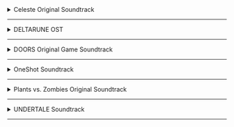 <!-- files -->
<details>
    <hr />
    <summary>Celeste Original Soundtrack</summary>
    <a
        class="link"
        href="Celeste%20Original%20Soundtrack%2FCeleste%20Original%20Soundtrack.png"
        >Celeste Original Soundtrack.png</a
    ><br />
    <a class="link" href="Celeste%20Original%20Soundtrack%2FPrologue.mp3"
        >Prologue.mp3</a
    ><br />
    <a class="link" href="Celeste%20Original%20Soundtrack%2FFirst%20Steps.mp3"
        >First Steps.mp3</a
    ><br />
    <a class="link" href="Celeste%20Original%20Soundtrack%2FResurrections.mp3"
        >Resurrections.mp3</a
    ><br />
    <a class="link" href="Celeste%20Original%20Soundtrack%2FAwake.mp3"
        >Awake.mp3</a
    ><br />
    <a
        class="link"
        href="Celeste%20Original%20Soundtrack%2FPostcard%20from%20Celeste%20Mountain.mp3"
        >Postcard from Celeste Mountain.mp3</a
    ><br />
    <a class="link" href="Celeste%20Original%20Soundtrack%2FChecking%20In.mp3"
        >Checking In.mp3</a
    ><br />
    <a
        class="link"
        href="Celeste%20Original%20Soundtrack%2FSpirit%20of%20Hospitality.mp3"
        >Spirit of Hospitality.mp3</a
    ><br />
    <a
        class="link"
        href="Celeste%20Original%20Soundtrack%2FScattered%20and%20Lost.mp3"
        >Scattered and Lost.mp3</a
    ><br />
    <a class="link" href="Celeste%20Original%20Soundtrack%2FGolden.mp3"
        >Golden.mp3</a
    ><br />
    <a class="link" href="Celeste%20Original%20Soundtrack%2FAnxiety.mp3"
        >Anxiety.mp3</a
    ><br />
    <a
        class="link"
        href="Celeste%20Original%20Soundtrack%2FQuiet%20and%20Falling.mp3"
        >Quiet and Falling.mp3</a
    ><br />
    <a
        class="link"
        href="Celeste%20Original%20Soundtrack%2FIn%20the%20Mirror.mp3"
        >In the Mirror.mp3</a
    ><br />
    <a
        class="link"
        href="Celeste%20Original%20Soundtrack%2FMadeline%20and%20Theo.mp3"
        >Madeline and Theo.mp3</a
    ><br />
    <a class="link" href="Celeste%20Original%20Soundtrack%2FStarjump.mp3"
        >Starjump.mp3</a
    ><br />
    <a class="link" href="Celeste%20Original%20Soundtrack%2FReflection.mp3"
        >Reflection.mp3</a
    ><br />
    <a
        class="link"
        href="Celeste%20Original%20Soundtrack%2FConfronting%20Myself.mp3"
        >Confronting Myself.mp3</a
    ><br />
    <a class="link" href="Celeste%20Original%20Soundtrack%2FLittle%20Goth.mp3"
        >Little Goth.mp3</a
    ><br />
    <a
        class="link"
        href="Celeste%20Original%20Soundtrack%2FReach%20for%20the%20Summit.mp3"
        >Reach for the Summit.mp3</a
    ><br />
    <a class="link" href="Celeste%20Original%20Soundtrack%2FExhale.mp3"
        >Exhale.mp3</a
    ><br />
    <a
        class="link"
        href="Celeste%20Original%20Soundtrack%2FHeart%20of%20the%20Mountain.mp3"
        >Heart of the Mountain.mp3</a
    ><br />
    <a
        class="link"
        href="Celeste%20Original%20Soundtrack%2FMy%20Dearest%20Friends.mp3"
        >My Dearest Friends.mp3</a
    ><br />
</details>
<hr />
<details>
    <hr />
    <summary>DELTARUNE OST</summary>
    <details>
        <hr />
        <summary>Chapter 1</summary>
        <a
            class="link"
            href="DELTARUNE%20OST%2FChapter%201%2FDELTARUNE%20Chapter%201%20OST.png"
            >DELTARUNE Chapter 1 OST.png</a
        ><br />
        <a
            class="link"
            href="DELTARUNE%20OST%2FChapter%201%2FANOTHER%20HIM.flac"
            >ANOTHER HIM.flac</a
        ><br />
        <a class="link" href="DELTARUNE%20OST%2FChapter%201%2FBeginning.flac"
            >Beginning.flac</a
        ><br />
        <a class="link" href="DELTARUNE%20OST%2FChapter%201%2FSchool.flac"
            >School.flac</a
        ><br />
        <a class="link" href="DELTARUNE%20OST%2FChapter%201%2FSusie.flac"
            >Susie.flac</a
        ><br />
        <a class="link" href="DELTARUNE%20OST%2FChapter%201%2FThe%20Door.flac"
            >The Door.flac</a
        ><br />
        <a class="link" href="DELTARUNE%20OST%2FChapter%201%2FCliffs.flac"
            >Cliffs.flac</a
        ><br />
        <a class="link" href="DELTARUNE%20OST%2FChapter%201%2FThe%20Chase.flac"
            >The Chase.flac</a
        ><br />
        <a class="link" href="DELTARUNE%20OST%2FChapter%201%2FThe%20Legend.flac"
            >The Legend.flac</a
        ><br />
        <a class="link" href="DELTARUNE%20OST%2FChapter%201%2FLancer.flac"
            >Lancer.flac</a
        ><br />
        <a
            class="link"
            href="DELTARUNE%20OST%2FChapter%201%2FRude%20Buster.flac"
            >Rude Buster.flac</a
        ><br />
        <a class="link" href="DELTARUNE%20OST%2FChapter%201%2FEmpty%20Town.flac"
            >Empty Town.flac</a
        ><br />
        <a
            class="link"
            href="DELTARUNE%20OST%2FChapter%201%2FWeird%20Birds.flac"
            >Weird Birds.flac</a
        ><br />
        <a
            class="link"
            href="DELTARUNE%20OST%2FChapter%201%2FField%20of%20Hopes%20and%20Dreams.flac"
            >Field of Hopes and Dreams.flac</a
        ><br />
        <a
            class="link"
            href="DELTARUNE%20OST%2FChapter%201%2FFanfare%20(from%20Rose%20of%20Winter).flac"
            >Fanfare (from Rose of Winter).flac</a
        ><br />
        <a class="link" href="DELTARUNE%20OST%2FChapter%201%2FLantern.flac"
            >Lantern.flac</a
        ><br />
        <a
            class="link"
            href="DELTARUNE%20OST%2FChapter%201%2FI'm%20Very%20Bad.flac"
            >I'm Very Bad.flac</a
        ><br />
        <a
            class="link"
            href="DELTARUNE%20OST%2FChapter%201%2FChecker%20Dance.flac"
            >Checker Dance.flac</a
        ><br />
        <a
            class="link"
            href="DELTARUNE%20OST%2FChapter%201%2FQuiet%20Autumn.flac"
            >Quiet Autumn.flac</a
        ><br />
        <a
            class="link"
            href="DELTARUNE%20OST%2FChapter%201%2FScarlet%20Forest.flac"
            >Scarlet Forest.flac</a
        ><br />
        <a
            class="link"
            href="DELTARUNE%20OST%2FChapter%201%2FThrash%20Machine.flac"
            >Thrash Machine.flac</a
        ><br />
        <a class="link" href="DELTARUNE%20OST%2FChapter%201%2FVs.%20Lancer.flac"
            >Vs. Lancer.flac</a
        ><br />
        <a class="link" href="DELTARUNE%20OST%2FChapter%201%2FBasement.flac"
            >Basement.flac</a
        ><br />
        <a
            class="link"
            href="DELTARUNE%20OST%2FChapter%201%2FImminent%20Death.flac"
            >Imminent Death.flac</a
        ><br />
        <a class="link" href="DELTARUNE%20OST%2FChapter%201%2FVs.%20Susie.flac"
            >Vs. Susie.flac</a
        ><br />
        <a
            class="link"
            href="DELTARUNE%20OST%2FChapter%201%2FCard%20Castle.flac"
            >Card Castle.flac</a
        ><br />
        <a
            class="link"
            href="DELTARUNE%20OST%2FChapter%201%2FRouxls%20Kaard.flac"
            >Rouxls Kaard.flac</a
        ><br />
        <a class="link" href="DELTARUNE%20OST%2FChapter%201%2FApril%202012.flac"
            >April 2012.flac</a
        ><br />
        <a class="link" href="DELTARUNE%20OST%2FChapter%201%2FHip%20Shop.flac"
            >Hip Shop.flac</a
        ><br />
        <a class="link" href="DELTARUNE%20OST%2FChapter%201%2FGallery.flac"
            >Gallery.flac</a
        ><br />
        <a class="link" href="DELTARUNE%20OST%2FChapter%201%2FChaos%20King.flac"
            >Chaos King.flac</a
        ><br />
        <a
            class="link"
            href="DELTARUNE%20OST%2FChapter%201%2FDarkness%20Falls.flac"
            >Darkness Falls.flac</a
        ><br />
        <a class="link" href="DELTARUNE%20OST%2FChapter%201%2FThe%20Circus.flac"
            >The Circus.flac</a
        ><br />
        <a
            class="link"
            href="DELTARUNE%20OST%2FChapter%201%2FTHE%20WORLD%20REVOLVING.flac"
            >THE WORLD REVOLVING.flac</a
        ><br />
        <a class="link" href="DELTARUNE%20OST%2FChapter%201%2FFriendship.flac"
            >Friendship.flac</a
        ><br />
        <a class="link" href="DELTARUNE%20OST%2FChapter%201%2FTHE%20HOLY.flac"
            >THE HOLY.flac</a
        ><br />
        <a class="link" href="DELTARUNE%20OST%2FChapter%201%2FYour%20Power.flac"
            >Your Power.flac</a
        ><br />
        <a
            class="link"
            href="DELTARUNE%20OST%2FChapter%201%2FA%20Town%20Called%20Hometown.flac"
            >A Town Called Hometown.flac</a
        ><br />
        <a
            class="link"
            href="DELTARUNE%20OST%2FChapter%201%2FYou%20Can%20Always%20Come%20Home.flac"
            >You Can Always Come Home.flac</a
        ><br />
        <a
            class="link"
            href="DELTARUNE%20OST%2FChapter%201%2FDon't%20Forget.flac"
            >Don't Forget.flac</a
        ><br />
        <a
            class="link"
            href="DELTARUNE%20OST%2FChapter%201%2FBefore%20the%20Story.flac"
            >Before the Story.flac</a
        ><br />
    </details>
    <hr />
    <details>
        <hr />
        <summary>Chapter 2</summary>
        <a
            class="link"
            href="DELTARUNE%20OST%2FChapter%202%2FDELTARUNE%20Chapter%202%20OST.png"
            >DELTARUNE Chapter 2 OST.png</a
        ><br />
        <a class="link" href="DELTARUNE%20OST%2FChapter%202%2FFaint%20Glow.flac"
            >Faint Glow.flac</a
        ><br />
        <a
            class="link"
            href="DELTARUNE%20OST%2FChapter%202%2FGirl%20Next%20Door.flac"
            >Girl Next Door.flac</a
        ><br />
        <a
            class="link"
            href="DELTARUNE%20OST%2FChapter%202%2FMy%20Castle%20Town.flac"
            >My Castle Town.flac</a
        ><br />
        <a
            class="link"
            href="DELTARUNE%20OST%2FChapter%202%2FOhhhhohohoho!.flac"
            >Ohhhhohohoho!.flac</a
        ><br />
        <a class="link" href="DELTARUNE%20OST%2FChapter%202%2FQueen.flac"
            >Queen.flac</a
        ><br />
        <a
            class="link"
            href="DELTARUNE%20OST%2FChapter%202%2FA%20CYBER'S%20WORLD%3F.flac"
            >A CYBER'S WORLD?.flac</a
        ><br />
        <a
            class="link"
            href="DELTARUNE%20OST%2FChapter%202%2FA%20Simple%20Diversion.flac"
            >A Simple Diversion.flac</a
        ><br />
        <a
            class="link"
            href="DELTARUNE%20OST%2FChapter%202%2FAlmost%20To%20The%20Guys!.flac"
            >Almost To The Guys!.flac</a
        ><br />
        <a class="link" href="DELTARUNE%20OST%2FChapter%202%2FCool%20Beat.flac"
            >Cool Beat.flac</a
        ><br />
        <a
            class="link"
            href="DELTARUNE%20OST%2FChapter%202%2FWhen%20I%20Get%20Mad%20I%20Dance%20Like%20This.flac"
            >When I Get Mad I Dance Like This.flac</a
        ><br />
        <a
            class="link"
            href="DELTARUNE%20OST%2FChapter%202%2FCyber%20Battle%20(Solo).flac"
            >Cyber Battle (Solo).flac</a
        ><br />
        <a
            class="link"
            href="DELTARUNE%20OST%2FChapter%202%2FWhen%20I%20Get%20Happy%20I%20Dance%20Like%20This.flac"
            >When I Get Happy I Dance Like This.flac</a
        ><br />
        <a
            class="link"
            href="DELTARUNE%20OST%2FChapter%202%2FSound%20Studio.flac"
            >Sound Studio.flac</a
        ><br />
        <a class="link" href="DELTARUNE%20OST%2FChapter%202%2FBerdly.flac"
            >Berdly.flac</a
        ><br />
        <a class="link" href="DELTARUNE%20OST%2FChapter%202%2FSmart%20Race.flac"
            >Smart Race.flac</a
        ><br />
        <a
            class="link"
            href="DELTARUNE%20OST%2FChapter%202%2FFaint%20Courage%20(Game%20Over).flac"
            >Faint Courage (Game Over).flac</a
        ><br />
        <a
            class="link"
            href="DELTARUNE%20OST%2FChapter%202%2FWELCOME%20TO%20THE%20CITY.flac"
            >WELCOME TO THE CITY.flac</a
        ><br />
        <a
            class="link"
            href="DELTARUNE%20OST%2FChapter%202%2FMini%20Studio.flac"
            >Mini Studio.flac</a
        ><br />
        <a
            class="link"
            href="DELTARUNE%20OST%2FChapter%202%2FHoliday%20Studio.flac"
            >Holiday Studio.flac</a
        ><br />
        <a
            class="link"
            href="DELTARUNE%20OST%2FChapter%202%2FCool%20Mixtape.flac"
            >Cool Mixtape.flac</a
        ><br />
        <a
            class="link"
            href="DELTARUNE%20OST%2FChapter%202%2FHEY%20EVERY%20%20%20%20!.flac"
            >HEY EVERY !.flac</a
        ><br />
        <a class="link" href="DELTARUNE%20OST%2FChapter%202%2FSpamton.flac"
            >Spamton.flac</a
        ><br />
        <a
            class="link"
            href="DELTARUNE%20OST%2FChapter%202%2FNOW'S%20YOUR%20CHANCE%20TO%20BE%20A.flac"
            >NOW'S YOUR CHANCE TO BE A.flac</a
        ><br />
        <a
            class="link"
            href="DELTARUNE%20OST%2FChapter%202%2FElegant%20Entrance.flac"
            >Elegant Entrance.flac</a
        ><br />
        <a
            class="link"
            href="DELTARUNE%20OST%2FChapter%202%2FBluebird%20of%20Misfortune.flac"
            >Bluebird of Misfortune.flac</a
        ><br />
        <a
            class="link"
            href="DELTARUNE%20OST%2FChapter%202%2FPandora%20Palace.flac"
            >Pandora Palace.flac</a
        ><br />
        <a class="link" href="DELTARUNE%20OST%2FChapter%202%2FKEYGEN.flac"
            >KEYGEN.flac</a
        ><br />
        <a
            class="link"
            href="DELTARUNE%20OST%2FChapter%202%2FAcid%20Tunnel%20of%20Love.flac"
            >Acid Tunnel of Love.flac</a
        ><br />
        <a
            class="link"
            href="DELTARUNE%20OST%2FChapter%202%2FIt's%20Pronounced%20%22Rules%22.flac"
            >It's Pronounced "Rules".flac</a
        ><br />
        <a class="link" href="DELTARUNE%20OST%2FChapter%202%2FLost%20Girl.flac"
            >Lost Girl.flac</a
        ><br />
        <a
            class="link"
            href="DELTARUNE%20OST%2FChapter%202%2FFerris%20Wheel.flac"
            >Ferris Wheel.flac</a
        ><br />
        <a
            class="link"
            href="DELTARUNE%20OST%2FChapter%202%2FAttack%20of%20the%20Killer%20Queen.flac"
            >Attack of the Killer Queen.flac</a
        ><br />
        <a class="link" href="DELTARUNE%20OST%2FChapter%202%2FGiga%20Size.flac"
            >Giga Size.flac</a
        ><br />
        <a
            class="link"
            href="DELTARUNE%20OST%2FChapter%202%2FPowers%20Combined.flac"
            >Powers Combined.flac</a
        ><br />
        <a
            class="link"
            href="DELTARUNE%20OST%2FChapter%202%2FKnock%20You%20Down%20!!.flac"
            >Knock You Down !!.flac</a
        ><br />
        <a
            class="link"
            href="DELTARUNE%20OST%2FChapter%202%2FThe%20Dark%20Truth.flac"
            >The Dark Truth.flac</a
        ><br />
        <a
            class="link"
            href="DELTARUNE%20OST%2FChapter%202%2FDigital%20Roots.flac"
            >Digital Roots.flac</a
        ><br />
        <a
            class="link"
            href="DELTARUNE%20OST%2FChapter%202%2FDeal%20Gone%20Wrong.flac"
            >Deal Gone Wrong.flac</a
        ><br />
        <a class="link" href="DELTARUNE%20OST%2FChapter%202%2FBIG%20SHOT.flac"
            >BIG SHOT.flac</a
        ><br />
        <a
            class="link"
            href="DELTARUNE%20OST%2FChapter%202%2FA%20Real%20Boy!.flac"
            >A Real Boy!.flac</a
        ><br />
        <a class="link" href="DELTARUNE%20OST%2FChapter%202%2FDialtone.flac"
            >Dialtone.flac</a
        ><br />
        <a class="link" href="DELTARUNE%20OST%2FChapter%202%2Fsans..flac"
            >sans..flac</a
        ><br />
        <a
            class="link"
            href="DELTARUNE%20OST%2FChapter%202%2FChill%20Jailbreak%20Alarm%20To%20Study%20And%20Relax%20To.flac"
            >Chill Jailbreak Alarm To Study And Relax To.flac</a
        ><br />
        <a
            class="link"
            href="DELTARUNE%20OST%2FChapter%202%2FYou%20Can%20Always%20Come%20Home.flac"
            >You Can Always Come Home.flac</a
        ><br />
        <a
            class="link"
            href="DELTARUNE%20OST%2FChapter%202%2FUntil%20Next%20Time.flac"
            >Until Next Time.flac</a
        ><br />
        <a
            class="link"
            href="DELTARUNE%20OST%2FChapter%202%2FBefore%20The%20Story.flac"
            >Before The Story.flac</a
        ><br />
        <a
            class="link"
            href="DELTARUNE%20OST%2FChapter%202%2FBerdly%20(Rejected%20Concept).flac"
            >Berdly (Rejected Concept).flac</a
        ><br />
    </details>
    <hr />
</details>
<hr />
<details>
    <hr />
    <summary>DOORS Original Game Soundtrack</summary>
    <details>
        <hr />
        <summary>Volume 1</summary>
        <a
            class="link"
            href="DOORS%20Original%20Game%20Soundtrack%2FVolume%201%2FDOORS%20(Original%20Game%20Soundtrack)%2C%20Vol.%201.png"
            >DOORS (Original Game Soundtrack), Vol. 1.png</a
        ><br />
        <a
            class="link"
            href="DOORS%20Original%20Game%20Soundtrack%2FVolume%201%2FDawn%20Of%20The%20Doors.mp3"
            >Dawn Of The Doors.mp3</a
        ><br />
        <a
            class="link"
            href="DOORS%20Original%20Game%20Soundtrack%2FVolume%201%2FElevator%20Jam.mp3"
            >Elevator Jam.mp3</a
        ><br />
        <a
            class="link"
            href="DOORS%20Original%20Game%20Soundtrack%2FVolume%201%2FGuiding%20Light.mp3"
            >Guiding Light.mp3</a
        ><br />
        <a
            class="link"
            href="DOORS%20Original%20Game%20Soundtrack%2FVolume%201%2FHere%20I%20Come.mp3"
            >Here I Come.mp3</a
        ><br />
        <a
            class="link"
            href="DOORS%20Original%20Game%20Soundtrack%2FVolume%201%2FUnhinged.mp3"
            >Unhinged.mp3</a
        ><br />
    </details>
    <hr />
    <details>
        <hr />
        <summary>Volume 2</summary>
        <a
            class="link"
            href="DOORS%20Original%20Game%20Soundtrack%2FVolume%202%2FDOORS%20(Original%20Game%20Soundtrack)%2C%20Vol.%202.png"
            >DOORS (Original Game Soundtrack), Vol. 2.png</a
        ><br />
        <a
            class="link"
            href="DOORS%20Original%20Game%20Soundtrack%2FVolume%202%2FTrailer%20Theme%20Remix.mp3"
            >Trailer Theme Remix.mp3</a
        ><br />
        <a
            class="link"
            href="DOORS%20Original%20Game%20Soundtrack%2FVolume%202%2FElevator%20Jam%20Remix.mp3"
            >Elevator Jam Remix.mp3</a
        ><br />
        <a
            class="link"
            href="DOORS%20Original%20Game%20Soundtrack%2FVolume%202%2FCurious%20Light.mp3"
            >Curious Light.mp3</a
        ><br />
        <a
            class="link"
            href="DOORS%20Original%20Game%20Soundtrack%2FVolume%202%2FJeff's%20Jingle.mp3"
            >Jeff's Jingle.mp3</a
        ><br />
        <a
            class="link"
            href="DOORS%20Original%20Game%20Soundtrack%2FVolume%202%2FUnhinged%20II.mp3"
            >Unhinged II.mp3</a
        ><br />
        <a
            class="link"
            href="DOORS%20Original%20Game%20Soundtrack%2FVolume%202%2FElevator%20Jammed.mp3"
            >Elevator Jammed.mp3</a
        ><br />
    </details>
    <hr />
    <details>
        <hr />
        <summary>Volume 3</summary>
        <a
            class="link"
            href="DOORS%20Original%20Game%20Soundtrack%2FVolume%203%2FDOORS%20(Original%20Game%20Soundtrack)%2C%20Vol.%203.png"
            >DOORS (Original Game Soundtrack), Vol. 3.png</a
        ><br />
        <a
            class="link"
            href="DOORS%20Original%20Game%20Soundtrack%2FVolume%203%2FDusk%20Of%20The%20Doors.mp3"
            >Dusk Of The Doors.mp3</a
        ><br />
        <a
            class="link"
            href="DOORS%20Original%20Game%20Soundtrack%2FVolume%203%2FJeffs%20Jingle%20Remix.mp3"
            >Jeffs Jingle Remix.mp3</a
        ><br />
        <a
            class="link"
            href="DOORS%20Original%20Game%20Soundtrack%2FVolume%203%2FMake%20Haste.mp3"
            >Make Haste.mp3</a
        ><br />
        <a
            class="link"
            href="DOORS%20Original%20Game%20Soundtrack%2FVolume%203%2FSeek%20Merch%20Trailer%20Theme.mp3"
            >Seek Merch Trailer Theme.mp3</a
        ><br />
        <a
            class="link"
            href="DOORS%20Original%20Game%20Soundtrack%2FVolume%203%2FElevator%20Jam%20(Retro%20Mode).mp3"
            >Elevator Jam (Retro Mode).mp3</a
        ><br />
        <a
            class="link"
            href="DOORS%20Original%20Game%20Soundtrack%2FVolume%203%2FElevator%20Jam%20(April%20Fools).mp3"
            >Elevator Jam (April Fools).mp3</a
        ><br />
    </details>
    <hr />
</details>
<hr />
<details>
    <hr />
    <summary>OneShot Soundtrack</summary>
    <details>
        <hr />
        <summary>Solstice</summary>
        <a
            class="link"
            href="OneShot%20Soundtrack%2FSolstice%2FHappily%20Ever%20After.jpg"
            >Happily Ever After.jpg</a
        ><br />
        <a
            class="link"
            href="OneShot%20Soundtrack%2FSolstice%2FOneShot%20Solstice%20Soundtrack.png"
            >OneShot Solstice Soundtrack.png</a
        ><br />
        <a class="link" href="OneShot%20Soundtrack%2FSolstice%2FPrelude.flac"
            >Prelude.flac</a
        ><br />
        <a
            class="link"
            href="OneShot%20Soundtrack%2FSolstice%2FDeep%20Mines.flac"
            >Deep Mines.flac</a
        ><br />
        <a class="link" href="OneShot%20Soundtrack%2FSolstice%2FVestige.flac"
            >Vestige.flac</a
        ><br />
        <a
            class="link"
            href="OneShot%20Soundtrack%2FSolstice%2FSonder%20(extended).flac"
            >Sonder (extended).flac</a
        ><br />
        <a
            class="link"
            href="OneShot%20Soundtrack%2FSolstice%2FOut%20of%20Protocol.flac"
            >Out of Protocol.flac</a
        ><br />
        <a class="link" href="OneShot%20Soundtrack%2FSolstice%2FPanic.flac"
            >Panic.flac</a
        ><br />
        <a class="link" href="OneShot%20Soundtrack%2FSolstice%2FCollapse.flac"
            >Collapse.flac</a
        ><br />
        <a
            class="link"
            href="OneShot%20Soundtrack%2FSolstice%2FNavigate%20(extended).flac"
            >Navigate (extended).flac</a
        ><br />
        <a
            class="link"
            href="OneShot%20Soundtrack%2FSolstice%2FThe%20FIrst%20Universe.flac"
            >The FIrst Universe.flac</a
        ><br />
        <a class="link" href="OneShot%20Soundtrack%2FSolstice%2FAviator.flac"
            >Aviator.flac</a
        ><br />
        <a
            class="link"
            href="OneShot%20Soundtrack%2FSolstice%2FEleventh%20Hour.flac"
            >Eleventh Hour.flac</a
        ><br />
        <a class="link" href="OneShot%20Soundtrack%2FSolstice%2FRue.flac"
            >Rue.flac</a
        ><br />
        <a
            class="link"
            href="OneShot%20Soundtrack%2FSolstice%2FThe%20Author.flac"
            >The Author.flac</a
        ><br />
        <a
            class="link"
            href="OneShot%20Soundtrack%2FSolstice%2FThe%20World%20Machine.flac"
            >The World Machine.flac</a
        ><br />
        <a class="link" href="OneShot%20Soundtrack%2FSolstice%2FEncounter.flac"
            >Encounter.flac</a
        ><br />
        <a class="link" href="OneShot%20Soundtrack%2FSolstice%2FSolstice.flac"
            >Solstice.flac</a
        ><br />
        <a class="link" href="OneShot%20Soundtrack%2FSolstice%2FSunrise.flac"
            >Sunrise.flac</a
        ><br />
        <a
            class="link"
            href="OneShot%20Soundtrack%2FSolstice%2FIn%20Memory.flac"
            >In Memory.flac</a
        ><br />
        <a class="link" href="OneShot%20Soundtrack%2FSolstice%2FEpilogue.flac"
            >Epilogue.flac</a
        ><br />
        <a class="link" href="OneShot%20Soundtrack%2FSolstice%2FHomesick.flac"
            >Homesick.flac</a
        ><br />
        <a class="link" href="OneShot%20Soundtrack%2FSolstice%2FInventory.flac"
            >Inventory.flac</a
        ><br />
        <a
            class="link"
            href="OneShot%20Soundtrack%2FSolstice%2FSimpler%20Secrets.flac"
            >Simpler Secrets.flac</a
        ><br />
        <a
            class="link"
            href="OneShot%20Soundtrack%2FSolstice%2FFirst%20Flight.flac"
            >First Flight.flac</a
        ><br />
        <a
            class="link"
            href="OneShot%20Soundtrack%2FSolstice%2FThe%20Simulation.flac"
            >The Simulation.flac</a
        ><br />
        <a
            class="link"
            href="OneShot%20Soundtrack%2FSolstice%2FGhost%20in%20the%20Machine.flac"
            >Ghost in the Machine.flac</a
        ><br />
        <a
            class="link"
            href="OneShot%20Soundtrack%2FSolstice%2FHappily%20Ever%20After.flac"
            >Happily Ever After.flac</a
        ><br />
        <a
            class="link"
            href="OneShot%20Soundtrack%2FSolstice%2FNiko's%20Theme.flac"
            >Niko's Theme.flac</a
        ><br />
    </details>
    <hr />
    <a
        class="link"
        href="OneShot%20Soundtrack%2FIT'S%20TIME%20TO%20FIGHT%20CRIME.jpg"
        >IT'S TIME TO FIGHT CRIME.jpg</a
    ><br />
    <a class="link" href="OneShot%20Soundtrack%2FOneShot%20Soundtrack.png"
        >OneShot Soundtrack.png</a
    ><br />
    <a class="link" href="OneShot%20Soundtrack%2FRam.jpg">Ram.jpg</a><br />
    <a class="link" href="OneShot%20Soundtrack%2FMy%20Burden%20Is%20Light.flac"
        >My Burden Is Light.flac</a
    ><br />
    <a class="link" href="OneShot%20Soundtrack%2FSomeplace%20I%20Know.flac"
        >Someplace I Know.flac</a
    ><br />
    <a class="link" href="OneShot%20Soundtrack%2FPuzzle%20Solved.flac"
        >Puzzle Solved.flac</a
    ><br />
    <a class="link" href="OneShot%20Soundtrack%2FPhosphor.flac">Phosphor.flac</a
    ><br />
    <a class="link" href="OneShot%20Soundtrack%2FThe%20Prophecy.flac"
        >The Prophecy.flac</a
    ><br />
    <a class="link" href="OneShot%20Soundtrack%2FAbandoned%20Factory.flac"
        >Abandoned Factory.flac</a
    ><br />
    <a class="link" href="OneShot%20Soundtrack%2FSilverpoint.flac"
        >Silverpoint.flac</a
    ><br />
    <a class="link" href="OneShot%20Soundtrack%2FA%20God's%20Machine.flac"
        >A God's Machine.flac</a
    ><br />
    <a class="link" href="OneShot%20Soundtrack%2FRowbot.flac">Rowbot.flac</a
    ><br />
    <a class="link" href="OneShot%20Soundtrack%2FGeothermal.flac"
        >Geothermal.flac</a
    ><br />
    <a class="link" href="OneShot%20Soundtrack%2FDistant.flac">Distant.flac</a
    ><br />
    <a class="link" href="OneShot%20Soundtrack%2FInto%20The%20Light.flac"
        >Into The Light.flac</a
    ><br />
    <a
        class="link"
        href="OneShot%20Soundtrack%2FSelf%20Contained%20Universe%20(Reprise).flac"
        >Self Contained Universe (Reprise).flac</a
    ><br />
    <a class="link" href="OneShot%20Soundtrack%2FNavigate.flac">Navigate.flac</a
    ><br />
    <a class="link" href="OneShot%20Soundtrack%2FTo%20Sleep.flac"
        >To Sleep.flac</a
    ><br />
    <a class="link" href="OneShot%20Soundtrack%2FTo%20Dream.flac"
        >To Dream.flac</a
    ><br />
    <a class="link" href="OneShot%20Soundtrack%2FFlooded%20Ruins.flac"
        >Flooded Ruins.flac</a
    ><br />
    <a class="link" href="OneShot%20Soundtrack%2FAlula.flac">Alula.flac</a
    ><br />
    <a
        class="link"
        href="OneShot%20Soundtrack%2FChildren%20of%20the%20Ruins.flac"
        >Children of the Ruins.flac</a
    ><br />
    <a class="link" href="OneShot%20Soundtrack%2FRam.flac">Ram.flac</a><br />
    <a class="link" href="OneShot%20Soundtrack%2FPretty%20Bad.flac"
        >Pretty Bad.flac</a
    ><br />
    <a class="link" href="OneShot%20Soundtrack%2FOn%20Little%20Cat%20Feet.flac"
        >On Little Cat Feet.flac</a
    ><br />
    <a class="link" href="OneShot%20Soundtrack%2FIndoors.flac">Indoors.flac</a
    ><br />
    <a class="link" href="OneShot%20Soundtrack%2FDark%20Stairwell.flac"
        >Dark Stairwell.flac</a
    ><br />
    <a class="link" href="OneShot%20Soundtrack%2FSonder.flac">Sonder.flac</a
    ><br />
    <a
        class="link"
        href="OneShot%20Soundtrack%2FPretty%20nice%20day%2C%20huh....flac"
        >Pretty nice day, huh....flac</a
    ><br />
    <a
        class="link"
        href="OneShot%20Soundtrack%2FOn%20Little%20Cat%20Feet%20(ground).flac"
        >On Little Cat Feet (ground).flac</a
    ><br />
    <a class="link" href="OneShot%20Soundtrack%2FLibrary%20Stroll.flac"
        >Library Stroll.flac</a
    ><br />
    <a class="link" href="OneShot%20Soundtrack%2FSimple%20Secrets.flac"
        >Simple Secrets.flac</a
    ><br />
    <a class="link" href="OneShot%20Soundtrack%2FFactory.flac">Factory.flac</a
    ><br />
    <a class="link" href="OneShot%20Soundtrack%2FLibrary%20Nap.flac"
        >Library Nap.flac</a
    ><br />
    <a class="link" href="OneShot%20Soundtrack%2FThe%20Tower.flac"
        >The Tower.flac</a
    ><br />
    <a class="link" href="OneShot%20Soundtrack%2FDistant%20water.flac"
        >Distant water.flac</a
    ><br />
    <a
        class="link"
        href="OneShot%20Soundtrack%2FNiko%20and%20the%20World%20Machine.flac"
        >Niko and the World Machine.flac</a
    ><br />
    <a class="link" href="OneShot%20Soundtrack%2FI'm%20Here.flac"
        >I'm Here.flac</a
    ><br />
    <a class="link" href="OneShot%20Soundtrack%2FPretty.flac">Pretty.flac</a
    ><br />
    <a class="link" href="OneShot%20Soundtrack%2FSun.flac">Sun.flac</a><br />
    <a
        class="link"
        href="OneShot%20Soundtrack%2FSelf%20Contained%20Universe.flac"
        >Self Contained Universe.flac</a
    ><br />
    <a class="link" href="OneShot%20Soundtrack%2FThanks%20For%20Everything.flac"
        >Thanks For Everything.flac</a
    ><br />
    <a class="link" href="OneShot%20Soundtrack%2FOneShot%20Trailer.flac"
        >OneShot Trailer.flac</a
    ><br />
    <a class="link" href="OneShot%20Soundtrack%2FCountdown.flac"
        >Countdown.flac</a
    ><br />
    <a
        class="link"
        href="OneShot%20Soundtrack%2FIT'S%20TIME%20TO%20FIGHT%20CRIME.flac"
        >IT'S TIME TO FIGHT CRIME.flac</a
    ><br />
</details>
<hr />
<details>
    <hr />
    <summary>Plants vs. Zombies Original Soundtrack</summary>
    <a
        class="link"
        href="Plants%20vs.%20Zombies%20Original%20Soundtrack%2FPlants%20vs.%20Zombies%20Original%20Soundtrack.png"
        >Plants vs. Zombies Original Soundtrack.png</a
    ><br />
    <a
        class="link"
        href="Plants%20vs.%20Zombies%20Original%20Soundtrack%2FCrazy%20Dave's%20Greeting.flac"
        >Crazy Dave's Greeting.flac</a
    ><br />
    <a
        class="link"
        href="Plants%20vs.%20Zombies%20Original%20Soundtrack%2FCrazy%20Dave%20(Intro%20Theme).flac"
        >Crazy Dave (Intro Theme).flac</a
    ><br />
    <a
        class="link"
        href="Plants%20vs.%20Zombies%20Original%20Soundtrack%2FChoose%20Your%20Seeds.flac"
        >Choose Your Seeds.flac</a
    ><br />
    <a
        class="link"
        href="Plants%20vs.%20Zombies%20Original%20Soundtrack%2FGrasswalk.flac"
        >Grasswalk.flac</a
    ><br />
    <a
        class="link"
        href="Plants%20vs.%20Zombies%20Original%20Soundtrack%2FLoonboon.flac"
        >Loonboon.flac</a
    ><br />
    <a
        class="link"
        href="Plants%20vs.%20Zombies%20Original%20Soundtrack%2FMoongrains.flac"
        >Moongrains.flac</a
    ><br />
    <a
        class="link"
        href="Plants%20vs.%20Zombies%20Original%20Soundtrack%2FZen%20Garden.flac"
        >Zen Garden.flac</a
    ><br />
    <a
        class="link"
        href="Plants%20vs.%20Zombies%20Original%20Soundtrack%2FWatery%20Graves%20(slow).flac"
        >Watery Graves (slow).flac</a
    ><br />
    <a
        class="link"
        href="Plants%20vs.%20Zombies%20Original%20Soundtrack%2FWatery%20Graves%20(fast).flac"
        >Watery Graves (fast).flac</a
    ><br />
    <a
        class="link"
        href="Plants%20vs.%20Zombies%20Original%20Soundtrack%2FUltimate%20Battle.flac"
        >Ultimate Battle.flac</a
    ><br />
    <a
        class="link"
        href="Plants%20vs.%20Zombies%20Original%20Soundtrack%2FRigor%20Mormist.flac"
        >Rigor Mormist.flac</a
    ><br />
    <a
        class="link"
        href="Plants%20vs.%20Zombies%20Original%20Soundtrack%2FCerebrawl.flac"
        >Cerebrawl.flac</a
    ><br />
    <a
        class="link"
        href="Plants%20vs.%20Zombies%20Original%20Soundtrack%2FGraze%20the%20Roof.flac"
        >Graze the Roof.flac</a
    ><br />
    <a
        class="link"
        href="Plants%20vs.%20Zombies%20Original%20Soundtrack%2FBrainiac%20Maniac.flac"
        >Brainiac Maniac.flac</a
    ><br />
    <a
        class="link"
        href="Plants%20vs.%20Zombies%20Original%20Soundtrack%2FZombies%20On%20Your%20Lawn.flac"
        >Zombies On Your Lawn.flac</a
    ><br />
    <a
        class="link"
        href="Plants%20vs.%20Zombies%20Original%20Soundtrack%2FZombotany%20(unreleased%20track).flac"
        >Zombotany (unreleased track).flac</a
    ><br />
    <a
        class="link"
        href="Plants%20vs.%20Zombies%20Original%20Soundtrack%2FUraniwa%20ni%20Zombies%20ga!.flac"
        >Uraniwa ni Zombies ga!.flac</a
    ><br />
    <a
        class="link"
        href="Plants%20vs.%20Zombies%20Original%20Soundtrack%2FCrazy%20Dave%20(in%20game).flac"
        >Crazy Dave (in game).flac</a
    ><br />
    <a
        class="link"
        href="Plants%20vs.%20Zombies%20Original%20Soundtrack%2FChoose%20Your%20Seeds%20(in%20game).flac"
        >Choose Your Seeds (in game).flac</a
    ><br />
    <a
        class="link"
        href="Plants%20vs.%20Zombies%20Original%20Soundtrack%2FGrasswalk%20(in%20game).flac"
        >Grasswalk (in game).flac</a
    ><br />
    <a
        class="link"
        href="Plants%20vs.%20Zombies%20Original%20Soundtrack%2FLoonboon%20(in%20game).flac"
        >Loonboon (in game).flac</a
    ><br />
    <a
        class="link"
        href="Plants%20vs.%20Zombies%20Original%20Soundtrack%2FMoongrains%20(in%20game).flac"
        >Moongrains (in game).flac</a
    ><br />
    <a
        class="link"
        href="Plants%20vs.%20Zombies%20Original%20Soundtrack%2FZen%20Garden%20(in%20game).flac"
        >Zen Garden (in game).flac</a
    ><br />
    <a
        class="link"
        href="Plants%20vs.%20Zombies%20Original%20Soundtrack%2FWatery%20Graves%20(in%20game).flac"
        >Watery Graves (in game).flac</a
    ><br />
    <a
        class="link"
        href="Plants%20vs.%20Zombies%20Original%20Soundtrack%2FUltimate%20Battle%20(in%20game).flac"
        >Ultimate Battle (in game).flac</a
    ><br />
    <a
        class="link"
        href="Plants%20vs.%20Zombies%20Original%20Soundtrack%2FRigor%20Mormist%20(in%20game).flac"
        >Rigor Mormist (in game).flac</a
    ><br />
    <a
        class="link"
        href="Plants%20vs.%20Zombies%20Original%20Soundtrack%2FCerebrawl%20(in%20game).flac"
        >Cerebrawl (in game).flac</a
    ><br />
    <a
        class="link"
        href="Plants%20vs.%20Zombies%20Original%20Soundtrack%2FGraze%20the%20Roof%20(in%20game).flac"
        >Graze the Roof (in game).flac</a
    ><br />
    <a
        class="link"
        href="Plants%20vs.%20Zombies%20Original%20Soundtrack%2FBrainiac%20Maniac%20(in%20game).flac"
        >Brainiac Maniac (in game).flac</a
    ><br />
</details>
<hr />
<details>
    <hr />
    <summary>UNDERTALE Soundtrack</summary>
    <a class="link" href="UNDERTALE%20Soundtrack%2FUNDERTALE%20Soundtrack.png"
        >UNDERTALE Soundtrack.png</a
    ><br />
    <a class="link" href="UNDERTALE%20Soundtrack%2FOnce%20Upon%20A%20Time.mp3"
        >Once Upon A Time.mp3</a
    ><br />
    <a class="link" href="UNDERTALE%20Soundtrack%2FStart%20Menu.mp3"
        >Start Menu.mp3</a
    ><br />
    <a class="link" href="UNDERTALE%20Soundtrack%2FYour%20Best%20Friend.mp3"
        >Your Best Friend.mp3</a
    ><br />
    <a class="link" href="UNDERTALE%20Soundtrack%2FFallen%20Down.mp3"
        >Fallen Down.mp3</a
    ><br />
    <a class="link" href="UNDERTALE%20Soundtrack%2FRuins.mp3">Ruins.mp3</a
    ><br />
    <a
        class="link"
        href="UNDERTALE%20Soundtrack%2FUwa!!%20So%20Temperate%E2%99%AB.mp3"
        >Uwa!! So Temperate♫.mp3</a
    ><br />
    <a class="link" href="UNDERTALE%20Soundtrack%2FAnticipation.mp3"
        >Anticipation.mp3</a
    ><br />
    <a class="link" href="UNDERTALE%20Soundtrack%2FUnnecessary%20Tension.mp3"
        >Unnecessary Tension.mp3</a
    ><br />
    <a class="link" href="UNDERTALE%20Soundtrack%2FEnemy%20Approaching.mp3"
        >Enemy Approaching.mp3</a
    ><br />
    <a class="link" href="UNDERTALE%20Soundtrack%2FGhost%20Fight.mp3"
        >Ghost Fight.mp3</a
    ><br />
    <a class="link" href="UNDERTALE%20Soundtrack%2FDetermination.mp3"
        >Determination.mp3</a
    ><br />
    <a class="link" href="UNDERTALE%20Soundtrack%2FHome.mp3">Home.mp3</a><br />
    <a class="link" href="UNDERTALE%20Soundtrack%2FHome%20(Music%20Box).mp3"
        >Home (Music Box).mp3</a
    ><br />
    <a class="link" href="UNDERTALE%20Soundtrack%2FHeartache.mp3"
        >Heartache.mp3</a
    ><br />
    <a class="link" href="UNDERTALE%20Soundtrack%2Fsans.mp3">sans.mp3</a><br />
    <a class="link" href="UNDERTALE%20Soundtrack%2FNyeh%20Heh%20Heh!.mp3"
        >Nyeh Heh Heh!.mp3</a
    ><br />
    <a class="link" href="UNDERTALE%20Soundtrack%2FSnowy.mp3">Snowy.mp3</a
    ><br />
    <a
        class="link"
        href="UNDERTALE%20Soundtrack%2FUwa!!%20So%20Holiday%E2%99%AB.mp3"
        >Uwa!! So Holiday♫.mp3</a
    ><br />
    <a class="link" href="UNDERTALE%20Soundtrack%2FDogbass.mp3">Dogbass.mp3</a
    ><br />
    <a class="link" href="UNDERTALE%20Soundtrack%2FMysterious%20Place.mp3"
        >Mysterious Place.mp3</a
    ><br />
    <a class="link" href="UNDERTALE%20Soundtrack%2FDogsong.mp3">Dogsong.mp3</a
    ><br />
    <a class="link" href="UNDERTALE%20Soundtrack%2FSnowdin%20Town.mp3"
        >Snowdin Town.mp3</a
    ><br />
    <a class="link" href="UNDERTALE%20Soundtrack%2FShop.mp3">Shop.mp3</a><br />
    <a class="link" href="UNDERTALE%20Soundtrack%2FBonetrousle.mp3"
        >Bonetrousle.mp3</a
    ><br />
    <a class="link" href="UNDERTALE%20Soundtrack%2FDating%20Start!.mp3"
        >Dating Start!.mp3</a
    ><br />
    <a class="link" href="UNDERTALE%20Soundtrack%2FDating%20Tense!.mp3"
        >Dating Tense!.mp3</a
    ><br />
    <a class="link" href="UNDERTALE%20Soundtrack%2FDating%20Fight!.mp3"
        >Dating Fight!.mp3</a
    ><br />
    <a class="link" href="UNDERTALE%20Soundtrack%2FPremonition.mp3"
        >Premonition.mp3</a
    ><br />
    <a class="link" href="UNDERTALE%20Soundtrack%2FDanger%20Mystery.mp3"
        >Danger Mystery.mp3</a
    ><br />
    <a class="link" href="UNDERTALE%20Soundtrack%2FUndyne.mp3">Undyne.mp3</a
    ><br />
    <a class="link" href="UNDERTALE%20Soundtrack%2FWaterfall.mp3"
        >Waterfall.mp3</a
    ><br />
    <a class="link" href="UNDERTALE%20Soundtrack%2FRun!.mp3">Run!.mp3</a><br />
    <a class="link" href="UNDERTALE%20Soundtrack%2FQuiet%20Water.mp3"
        >Quiet Water.mp3</a
    ><br />
    <a class="link" href="UNDERTALE%20Soundtrack%2FMemory.mp3">Memory.mp3</a
    ><br />
    <a
        class="link"
        href="UNDERTALE%20Soundtrack%2FBird%20That%20Carries%20You%20Over%20A%20Disproportionately%20Small%20Gap.mp3"
        >Bird That Carries You Over A Disproportionately Small Gap.mp3</a
    ><br />
    <a class="link" href="UNDERTALE%20Soundtrack%2FDummy!.mp3">Dummy!.mp3</a
    ><br />
    <a class="link" href="UNDERTALE%20Soundtrack%2FPathetic%20House.mp3"
        >Pathetic House.mp3</a
    ><br />
    <a class="link" href="UNDERTALE%20Soundtrack%2FSpooktune.mp3"
        >Spooktune.mp3</a
    ><br />
    <a class="link" href="UNDERTALE%20Soundtrack%2FSpookwave.mp3"
        >Spookwave.mp3</a
    ><br />
    <a class="link" href="UNDERTALE%20Soundtrack%2FGhouliday.mp3"
        >Ghouliday.mp3</a
    ><br />
    <a class="link" href="UNDERTALE%20Soundtrack%2FChill.mp3">Chill.mp3</a
    ><br />
    <a class="link" href="UNDERTALE%20Soundtrack%2FThundersnail.mp3"
        >Thundersnail.mp3</a
    ><br />
    <a class="link" href="UNDERTALE%20Soundtrack%2FTemmie%20Village.mp3"
        >Temmie Village.mp3</a
    ><br />
    <a class="link" href="UNDERTALE%20Soundtrack%2FTem%20Shop.mp3"
        >Tem Shop.mp3</a
    ><br />
    <a class="link" href="UNDERTALE%20Soundtrack%2FNGAHHH!!.mp3">NGAHHH!!.mp3</a
    ><br />
    <a class="link" href="UNDERTALE%20Soundtrack%2FSpear%20of%20Justice.mp3"
        >Spear of Justice.mp3</a
    ><br />
    <a class="link" href="UNDERTALE%20Soundtrack%2FOoo.mp3">Ooo.mp3</a><br />
    <a class="link" href="UNDERTALE%20Soundtrack%2FAlphys.mp3">Alphys.mp3</a
    ><br />
    <a class="link" href="UNDERTALE%20Soundtrack%2FIt's%20Showtime!.mp3"
        >It's Showtime!.mp3</a
    ><br />
    <a class="link" href="UNDERTALE%20Soundtrack%2FMetal%20Crusher.mp3"
        >Metal Crusher.mp3</a
    ><br />
    <a class="link" href="UNDERTALE%20Soundtrack%2FAnother%20Medium.mp3"
        >Another Medium.mp3</a
    ><br />
    <a
        class="link"
        href="UNDERTALE%20Soundtrack%2FUwa!!%20So%20HEATS!!%E2%99%AB.mp3"
        >Uwa!! So HEATS!!♫.mp3</a
    ><br />
    <a class="link" href="UNDERTALE%20Soundtrack%2FStronger%20Monsters.mp3"
        >Stronger Monsters.mp3</a
    ><br />
    <a class="link" href="UNDERTALE%20Soundtrack%2FHotel.mp3">Hotel.mp3</a
    ><br />
    <a
        class="link"
        href="UNDERTALE%20Soundtrack%2FCan%20You%20Really%20Call%20This%20A%20Hotel%2C%20I%20Didn't%20Receive%20A%20Mint%20On%20My%20Pillow%20Or%20Anything.mp3"
        >Can You Really Call This A Hotel, I Didn't Receive A Mint On My Pillow
        Or Anything.mp3</a
    ><br />
    <a class="link" href="UNDERTALE%20Soundtrack%2FConfession.mp3"
        >Confession.mp3</a
    ><br />
    <a class="link" href="UNDERTALE%20Soundtrack%2FLive%20Report.mp3"
        >Live Report.mp3</a
    ><br />
    <a class="link" href="UNDERTALE%20Soundtrack%2FDeath%20Report.mp3"
        >Death Report.mp3</a
    ><br />
    <a class="link" href="UNDERTALE%20Soundtrack%2FSpider%20Dance.mp3"
        >Spider Dance.mp3</a
    ><br />
    <a class="link" href="UNDERTALE%20Soundtrack%2FWrong%20Enemy%20!-.mp3"
        >Wrong Enemy !-.mp3</a
    ><br />
    <a class="link" href="UNDERTALE%20Soundtrack%2FOh!%20One%20True%20Love.mp3"
        >Oh! One True Love.mp3</a
    ><br />
    <a class="link" href="UNDERTALE%20Soundtrack%2FOh!%20Dungeon.mp3"
        >Oh! Dungeon.mp3</a
    ><br />
    <a
        class="link"
        href="UNDERTALE%20Soundtrack%2FIt's%20Raining%20Somewhere%20Else.mp3"
        >It's Raining Somewhere Else.mp3</a
    ><br />
    <a class="link" href="UNDERTALE%20Soundtrack%2FCORE%20Approach.mp3"
        >CORE Approach.mp3</a
    ><br />
    <a class="link" href="UNDERTALE%20Soundtrack%2FCORE.mp3">CORE.mp3</a><br />
    <a class="link" href="UNDERTALE%20Soundtrack%2FLast%20Episode!.mp3"
        >Last Episode!.mp3</a
    ><br />
    <a class="link" href="UNDERTALE%20Soundtrack%2FOh%20My.mp3">Oh My.mp3</a
    ><br />
    <a class="link" href="UNDERTALE%20Soundtrack%2FDeath%20by%20Glamour.mp3"
        >Death by Glamour.mp3</a
    ><br />
    <a class="link" href="UNDERTALE%20Soundtrack%2FFor%20the%20Fans.mp3"
        >For the Fans.mp3</a
    ><br />
    <a class="link" href="UNDERTALE%20Soundtrack%2FLong%20Elevator.mp3"
        >Long Elevator.mp3</a
    ><br />
    <a class="link" href="UNDERTALE%20Soundtrack%2FUndertale.mp3"
        >Undertale.mp3</a
    ><br />
    <a
        class="link"
        href="UNDERTALE%20Soundtrack%2FSong%20That%20Might%20Play%20When%20You%20Fight%20Sans.mp3"
        >Song That Might Play When You Fight Sans.mp3</a
    ><br />
    <a class="link" href="UNDERTALE%20Soundtrack%2FThe%20Choice.mp3"
        >The Choice.mp3</a
    ><br />
    <a class="link" href="UNDERTALE%20Soundtrack%2FSmall%20Shock.mp3"
        >Small Shock.mp3</a
    ><br />
    <a class="link" href="UNDERTALE%20Soundtrack%2FBarrier.mp3">Barrier.mp3</a
    ><br />
    <a class="link" href="UNDERTALE%20Soundtrack%2FBergentr%C3%BCckung.mp3"
        >Bergentrückung.mp3</a
    ><br />
    <a class="link" href="UNDERTALE%20Soundtrack%2FASGORE.mp3">ASGORE.mp3</a
    ><br />
    <a class="link" href="UNDERTALE%20Soundtrack%2FYou%20Idiot.mp3"
        >You Idiot.mp3</a
    ><br />
    <a class="link" href="UNDERTALE%20Soundtrack%2FYour%20Best%20Nightmare.mp3"
        >Your Best Nightmare.mp3</a
    ><br />
    <a class="link" href="UNDERTALE%20Soundtrack%2FFinale.mp3">Finale.mp3</a
    ><br />
    <a class="link" href="UNDERTALE%20Soundtrack%2FAn%20Ending.mp3"
        >An Ending.mp3</a
    ><br />
    <a class="link" href="UNDERTALE%20Soundtrack%2FShe's%20Playing%20Piano.mp3"
        >She's Playing Piano.mp3</a
    ><br />
    <a class="link" href="UNDERTALE%20Soundtrack%2FHere%20We%20Are.mp3"
        >Here We Are.mp3</a
    ><br />
    <a class="link" href="UNDERTALE%20Soundtrack%2FAmalgam.mp3">Amalgam.mp3</a
    ><br />
    <a
        class="link"
        href="UNDERTALE%20Soundtrack%2FFallen%20Down%20(Reprise).mp3"
        >Fallen Down (Reprise).mp3</a
    ><br />
    <a class="link" href="UNDERTALE%20Soundtrack%2FDon't%20Give%20Up.mp3"
        >Don't Give Up.mp3</a
    ><br />
    <a class="link" href="UNDERTALE%20Soundtrack%2FHopes%20and%20Dreams.mp3"
        >Hopes and Dreams.mp3</a
    ><br />
    <a class="link" href="UNDERTALE%20Soundtrack%2FBurn%20in%20Despair!.mp3"
        >Burn in Despair!.mp3</a
    ><br />
    <a class="link" href="UNDERTALE%20Soundtrack%2FSAVE%20the%20World.mp3"
        >SAVE the World.mp3</a
    ><br />
    <a class="link" href="UNDERTALE%20Soundtrack%2FHis%20Theme.mp3"
        >His Theme.mp3</a
    ><br />
    <a class="link" href="UNDERTALE%20Soundtrack%2FFinal%20Power.mp3"
        >Final Power.mp3</a
    ><br />
    <a class="link" href="UNDERTALE%20Soundtrack%2FReunited.mp3">Reunited.mp3</a
    ><br />
    <a class="link" href="UNDERTALE%20Soundtrack%2FMenu%20(Full).mp3"
        >Menu (Full).mp3</a
    ><br />
    <a class="link" href="UNDERTALE%20Soundtrack%2FRespite.mp3">Respite.mp3</a
    ><br />
    <a
        class="link"
        href="UNDERTALE%20Soundtrack%2FBring%20It%20In%2C%20Guys!.mp3"
        >Bring It In, Guys!.mp3</a
    ><br />
    <a class="link" href="UNDERTALE%20Soundtrack%2FLast%20Goodbye.mp3"
        >Last Goodbye.mp3</a
    ><br />
    <a
        class="link"
        href="UNDERTALE%20Soundtrack%2FBut%20the%20Earth%20Refused%20to%20Die.mp3"
        >But the Earth Refused to Die.mp3</a
    ><br />
    <a
        class="link"
        href="UNDERTALE%20Soundtrack%2FBattle%20Against%20a%20True%20Hero.mp3"
        >Battle Against a True Hero.mp3</a
    ><br />
    <a class="link" href="UNDERTALE%20Soundtrack%2FPower%20of%20-NEO-.mp3"
        >Power of -NEO-.mp3</a
    ><br />
    <a class="link" href="UNDERTALE%20Soundtrack%2FMegalovania.mp3"
        >Megalovania.mp3</a
    ><br />
    <a class="link" href="UNDERTALE%20Soundtrack%2FGood%20Night.mp3"
        >Good Night.mp3</a
    ><br />
</details>
<hr />
<!-- files-end -->
